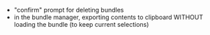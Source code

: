 - "confirm" prompt for deleting bundles
- in the bundle manager, exporting contents to clipboard WITHOUT loading the bundle (to keep current selections) 
